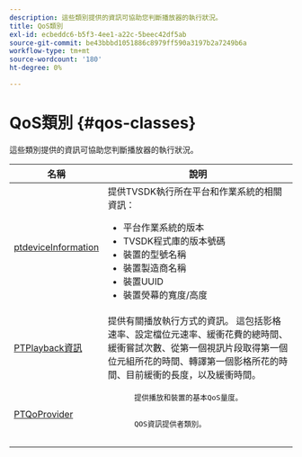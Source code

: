 ```yaml
---
description: 這些類別提供的資訊可協助您判斷播放器的執行狀況。
title: QoS類別
exl-id: ecbeddc6-b5f3-4ee1-a22c-5beec42df5ab
source-git-commit: be43bbbd1051886c8979ff590a3197b2a7249b6a
workflow-type: tm+mt
source-wordcount: '180'
ht-degree: 0%

---
```


# QoS類別 {#qos-classes}

這些類別提供的資訊可協助您判斷播放器的執行狀況。

<table frame="all" colsep="1" rowsep="1" id="table_2893EFF9755149159A4F94E781C76B6E"> 
 <thead> 
  <tr rowsep="1"> 
   <th colname="1" class="entry"><b>名稱</b></th> 
   <th colname="2" class="entry"><b>說明</b></th> 
  </tr> 
 </thead>
 <tbody> 
  <tr rowsep="1"> 
   <td colname="1"> <a href="https://help.adobe.com/en_US/primetime/api/psdk/appledoc/Classes/PTDeviceInformation.html" format="html" scope="external"> ptdeviceInformation</a> </td> 
   <td colname="2">提供TVSDK執行所在平台和作業系統的相關資訊： 
    <ul id="ul_0DE69F3B38E84964AB98DCCD11E5E123"> 
     <li id="li_19B2D1889FCA4B0F8FCB0EE8F87353B2">平台作業系統的版本 </li> 
     <li id="li_CA35F4A48FD34555AC7D7832D5997AD4">TVSDK程式庫的版本號碼 </li> 
     <li id="li_30D38320C2A3440E92C0A477FFFBF9A0">裝置的型號名稱 </li> 
     <li id="li_2D15164B987E405685B96A900EBF041D">裝置製造商名稱 </li> 
     <li id="li_B78485CB9580444DB9694404706BA191">裝置UUID </li> 
     <li id="li_841EA77499B44F0692192F9DE1A798E4">裝置熒幕的寬度/高度 </li> 
    </ul> </td> 
  </tr> 
  <tr rowsep="1"> 
   <td colname="1"><a href="https://help.adobe.com/en_US/primetime/api/psdk/appledoc/Classes/PTPlaybackInformation.html" format="html" scope="external"> PTPlayback資訊</a> </td> 
   <td colname="2"> 提供有關播放執行方式的資訊。 這包括影格速率、設定檔位元速率、緩衝花費的總時間、緩衝嘗試次數、從第一個視訊片段取得第一個位元組所花的時間、轉譯第一個影格所花的時間、目前緩衝的長度，以及緩衝時間。 </td> 
  </tr> 
  <tr rowsep="1"> 
   <td colname="1"><a href="https://help.adobe.com/en_US/primetime/api/psdk/appledoc/Classes/PTQoSProvider.html" format="html" scope="external"> PTQoProvider</a> </td> 
   <td colname="2">
    <pre>
      提供播放和裝置的基本QoS量度。
    </pre>
    <pre>
      QOS資訊提供者類別。
    </pre> </td> 
  </tr> 
 </tbody> 
</table>
